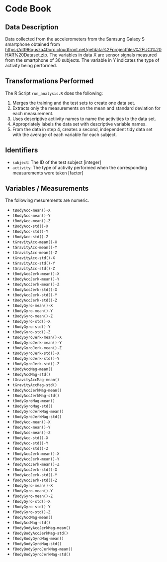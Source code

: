 # Code Book

## Data Description
Data collected from the accelerometers from the Samsung Galaxy S smartphone obtained from https://d396qusza40orc.cloudfront.net/getdata%2Fprojectfiles%2FUCI%20HAR%20Dataset.zip. The variables in data X are sensor signals measured from the smartphone of 30 subjects. The variable in Y indicates the type of activity being performed.

## Transformations Performed
The R Script `run_analysis.R` does the following:
1. Merges the training and the test sets to create one data set.
2. Extracts only the measurements on the mean and standard deviation for each measurement.
3. Uses descriptive actiivity names to name the activities to the data set.
4. Appropriately labels the data set with descriptive variable names.
5. From the data in step 4, creates a second, independent tidy data set with the average of each variable for each subject.

## Identifiers
* `subject`: The ID of the test subject [integer]
* `activity`: The type of activity performed when the corresponding measurements were taken [factor]


## Variables / Measurements
The following mesurements are numeric.
* `tBodyAcc-mean()-X`          
* `tBodyAcc-mean()-Y`
* `tBodyAcc-mean()-Z`
* `tBodyAcc-std()-X`          
* `tBodyAcc-std()-Y` 
* `tBodyAcc-std()-Z`
* `tGravityAcc-mean()-X`
* `tGravityAcc-mean()-Y`
* `tGravityAcc-mean()-Z`
* `tGravityAcc-std()-X`       
* `tGravityAcc-std()-Y`
* `tGravityAcc-std()-Z`
* `tBodyAccJerk-mean()-X`      
* `tBodyAccJerk-mean()-Y`
* `tBodyAccJerk-mean()-Z`
* `tBodyAccJerk-std()-X`      
* `tBodyAccJerk-std()-Y`
* `tBodyAccJerk-std()-Z`
* `tBodyGyro-mean()-X`       
* `tBodyGyro-mean()-Y`
* `tBodyGyro-mean()-Z`
* `tBodyGyro-std()-X`          
* `tBodyGyro-std()-Y` 
* `tBodyGyro-std()-Z` 
* `tBodyGyroJerk-mean()-X`     
* `tBodyGyroJerk-mean()-Y`
* `tBodyGyroJerk-mean()-Z`
* `tBodyGyroJerk-std()-X`     
* `tBodyGyroJerk-std()-Y`
* `tBodyGyroJerk-std()-Z`
* `tBodyAccMag-mean()`         
* `tBodyAccMag-std()`
* `tGravityAccMag-mean()`
* `tGravityAccMag-std()`      
* `tBodyAccJerkMag-mean()`
* `tBodyAccJerkMag-std()`
* `tBodyGyroMag-mean()`        
* `tBodyGyroMag-std()`
* `tBodyGyroJerkMag-mean()`
* `tBodyGyroJerkMag-std()`    
* `fBodyAcc-mean()-X`
* `fBodyAcc-mean()-Y`
* `fBodyAcc-mean()-Z`          
* `fBodyAcc-std()-X`
* `fBodyAcc-std()-Y`
* `fBodyAcc-std()-Z`           
* `fBodyAccJerk-mean()-X`
* `fBodyAccJerk-mean()-Y`
* `fBodyAccJerk-mean()-Z`      
* `fBodyAccJerk-std()-X`
* `fBodyAccJerk-std()-Y`
* `fBodyAccJerk-std()-Z`       
* `fBodyGyro-mean()-X`  
* `fBodyGyro-mean()-Y`
* `fBodyGyro-mean()-Z`         
* `fBodyGyro-std()-X`
* `fBodyGyro-std()-Y`   
* `fBodyGyro-std()-Z`          
* `fBodyAccMag-mean()`
* `fBodyAccMag-std()`  
* `fBodyBodyAccJerkMag-mean()` 
* `fBodyBodyAccJerkMag-std()`
* `fBodyBodyGyroMag-mean()`
* `fBodyBodyGyroMag-std()`    
* `fBodyBodyGyroJerkMag-mean()` 
* `fBodyBodyGyroJerkMag-std()`
